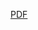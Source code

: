 [PDF](http://latex.aslushnikov.com/compile?git=https://github.com/mgeier/literature-review&target=wfs/wfs.tex&download=mgeier_wfs.pdf)
